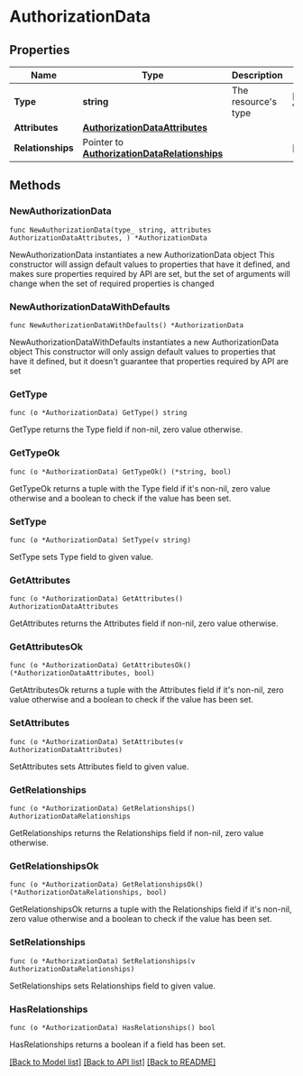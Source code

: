# AuthorizationData

## Properties

Name | Type | Description | Notes
------------ | ------------- | ------------- | -------------
**Type** | **string** | The resource&#39;s type | [default to "authorizations"]
**Attributes** | [**AuthorizationDataAttributes**](AuthorizationDataAttributes.md) |  | 
**Relationships** | Pointer to [**AuthorizationDataRelationships**](AuthorizationDataRelationships.md) |  | [optional] 

## Methods

### NewAuthorizationData

`func NewAuthorizationData(type_ string, attributes AuthorizationDataAttributes, ) *AuthorizationData`

NewAuthorizationData instantiates a new AuthorizationData object
This constructor will assign default values to properties that have it defined,
and makes sure properties required by API are set, but the set of arguments
will change when the set of required properties is changed

### NewAuthorizationDataWithDefaults

`func NewAuthorizationDataWithDefaults() *AuthorizationData`

NewAuthorizationDataWithDefaults instantiates a new AuthorizationData object
This constructor will only assign default values to properties that have it defined,
but it doesn't guarantee that properties required by API are set

### GetType

`func (o *AuthorizationData) GetType() string`

GetType returns the Type field if non-nil, zero value otherwise.

### GetTypeOk

`func (o *AuthorizationData) GetTypeOk() (*string, bool)`

GetTypeOk returns a tuple with the Type field if it's non-nil, zero value otherwise
and a boolean to check if the value has been set.

### SetType

`func (o *AuthorizationData) SetType(v string)`

SetType sets Type field to given value.


### GetAttributes

`func (o *AuthorizationData) GetAttributes() AuthorizationDataAttributes`

GetAttributes returns the Attributes field if non-nil, zero value otherwise.

### GetAttributesOk

`func (o *AuthorizationData) GetAttributesOk() (*AuthorizationDataAttributes, bool)`

GetAttributesOk returns a tuple with the Attributes field if it's non-nil, zero value otherwise
and a boolean to check if the value has been set.

### SetAttributes

`func (o *AuthorizationData) SetAttributes(v AuthorizationDataAttributes)`

SetAttributes sets Attributes field to given value.


### GetRelationships

`func (o *AuthorizationData) GetRelationships() AuthorizationDataRelationships`

GetRelationships returns the Relationships field if non-nil, zero value otherwise.

### GetRelationshipsOk

`func (o *AuthorizationData) GetRelationshipsOk() (*AuthorizationDataRelationships, bool)`

GetRelationshipsOk returns a tuple with the Relationships field if it's non-nil, zero value otherwise
and a boolean to check if the value has been set.

### SetRelationships

`func (o *AuthorizationData) SetRelationships(v AuthorizationDataRelationships)`

SetRelationships sets Relationships field to given value.

### HasRelationships

`func (o *AuthorizationData) HasRelationships() bool`

HasRelationships returns a boolean if a field has been set.


[[Back to Model list]](../README.md#documentation-for-models) [[Back to API list]](../README.md#documentation-for-api-endpoints) [[Back to README]](../README.md)


